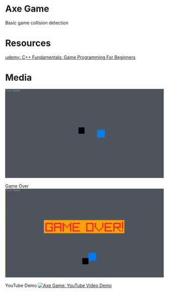 # Axe Game
Basic game collision detection

# Resources
[udemy: C++ Fundamentals: Game Programming For Beginners](https://www.udemy.com/course/cpp-fundamentals/)

# Media
![Axe Game: axeGame001](docs/graphics/axeGame001.png)

Game Over
![Axe Game: Game Over](docs/graphics/axeGameGameOver.png)

YouTube Demo
[![Axe Game: YouTube Video Demo](https://img.youtube.com/vi/G0WSqLFCUjM/0.jpg)](https://www.youtube.com/watch?v=G0WSqLFCUjM)